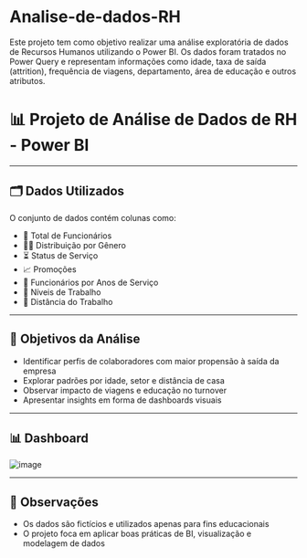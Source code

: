 # Analise-de-dados-RH
Este projeto tem como objetivo realizar uma análise exploratória de dados de Recursos Humanos utilizando o Power BI. Os dados foram tratados no Power Query e representam informações como idade, taxa de saída (attrition), frequência de viagens, departamento, área de educação e outros atributos.

# 📊 Projeto de Análise de Dados de RH - Power BI

---

## 🗂️ Dados Utilizados

O conjunto de dados contém colunas como:

-  👥 Total de Funcionários
- 👨‍💼 Distribuição por Gênero
- ⏳ Status de Serviço
- 📈 Promoções
- 🧍 Funcionários por Anos de Serviço
- 🧩 Níveis de Trabalho
- 📍 Distância do Trabalho

---

## 🎯 Objetivos da Análise

- Identificar perfis de colaboradores com maior propensão à saída da empresa  
- Explorar padrões por idade, setor e distância de casa  
- Observar impacto de viagens e educação no turnover  
- Apresentar insights em forma de dashboards visuais

---

## 📊 Dashboard
![image](https://github.com/user-attachments/assets/cfefa33a-549e-46b5-baf0-f919d4f00989)



---


## 📌 Observações

- Os dados são fictícios e utilizados apenas para fins educacionais  
- O projeto foca em aplicar boas práticas de BI, visualização e modelagem de dados
